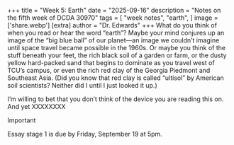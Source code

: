 +++
title = "Week 5: Earth"
date = "2025-09-16"
description = "Notes on the fifth week of DCDA 30970"
tags = [
    "week notes",
    "earth",
]
image = ['share.webp']
[extra]
  author = "Dr. Edwards"
+++
What do you think of when you read or hear the word “earth”? Maybe your mind conjures up an image of the “big blue ball” of our planet—an image we couldn’t imagine until space travel became possible in the 1960s. Or maybe you think of the stuff beneath your feet, the rich black soil of a garden or farm, or the dusty yellow hard-packed sand that begins to dominate as you travel west of TCU’s campus, or even the rich red clay of the Georgia Piedmont and Southeast Asia. (Did you know that red clay is called “ultisol” by American soil scientists? Neither did I until I just looked it up.)

I’m willing to bet that you don’t think of the device you are reading this on. And yet XXXXXXXX




> [!IMPORTANT]
> Essay stage 1 is due by Friday, September 19 at 5pm. 